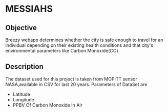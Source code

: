 # MESSIAHS

## Objective

Breezy webapp determines whether the city is safe enough to travel for an individual depending on their existing health conditions and that city's environmental parameters like Carbon Monoxide(CO)

## Description

The dataset used for this project is taken from MOPITT sensor NASA,available in CSV for last 20 years.
Parameters of DataSet are
* Latitude
* Longitude
* PPBV Of Carbon Monoxide In Air
